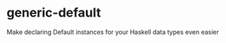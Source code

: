 generic-default
===============

Make declaring Default instances for your Haskell data types even easier